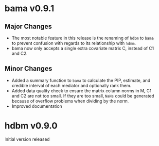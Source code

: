 # bama v0.9.1
## Major Changes
* The most notable feature in this release is the renaming of `hdbm` to `bama` to prevent confusion with regards to its relationship with `hdmm`.
* bama now only accepts a single extra covariate matrix C, instead of C1 and C2.

## Minor Changes

* Added a summary function to `bama` to calculate the PIP, estimate, and credible interval of each mediator and optionally rank them.
* Added data quality check to ensure the matrix column norms in M, C1 and C2 are not too small. If they are too small, `NaNs` 
could be generated because of overflow problems when dividing by the norm.
* Improved documentation

# hdbm v0.9.0

Initial version released
